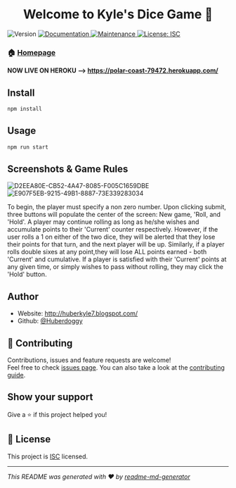 <h1 align="center">Welcome to Kyle's Dice Game 👋</h1>
<p>
  <img alt="Version" src="https://img.shields.io/badge/version-1.0.0-blue.svg?cacheSeconds=2592000" />
  <a href="https://github.com/Huberdoggy/Kyle-Dice-Game#readme" target="_blank">
    <img alt="Documentation" src="https://img.shields.io/badge/documentation-yes-brightgreen.svg" />
  </a>
  <a href="https://github.com/Huberdoggy/Kyle-Dice-Game/graphs/commit-activity" target="_blank">
    <img alt="Maintenance" src="https://img.shields.io/badge/Maintained%3F-yes-green.svg" />
  </a>
  <a href="https://github.com/Huberdoggy/Kyle-Dice-Game/blob/master/LICENSE" target="_blank">
    <img alt="License: ISC" src="https://img.shields.io/github/license/Huberdoggy/dice_game" />
  </a>
</p>


### 🏠 [Homepage](https://github.com/Huberdoggy/Kyle-Dice-Game#readme)

**NOW LIVE ON HEROKU --> https://polar-coast-79472.herokuapp.com/**

## Install

```sh
npm install
```

## Usage

```sh
npm run start
```
## Screenshots & Game Rules

![D2EEA80E-CB52-4A47-8085-F005C1659DBE](https://user-images.githubusercontent.com/16614357/84287943-2bba3b00-ab06-11ea-8788-15e0264f69d8.jpeg)
![E907F5EB-9215-49B1-8887-73E339283034](https://user-images.githubusercontent.com/16614357/84287947-2c52d180-ab06-11ea-8c35-bac0f166fee6.jpeg)

To begin, the player must specify a non zero number. Upon clicking submit, three buttons will populate the center of the screen: New game, 'Roll, and 'Hold'. A player may continue rolling as long as he/she wishes and accumulate points to their 'Current' counter respectively. However, if the user rolls a 1 on either of the two dice, they will be alerted that they lose their points for that turn, and the next player will be up. Similarly, if a player rolls double sixes at any point,they will lose ALL points earned - both 'Current' and cumulative. If a player is satisfied with their 'Current' points at any given time, or simply wishes to pass without rolling, they may click the 'Hold' button.

## Author

* Website: http://huberkyle7.blogspot.com/
* Github: [@Huberdoggy](https://github.com/Huberdoggy)

## 🤝 Contributing

Contributions, issues and feature requests are welcome!<br />Feel free to check [issues page](https://github.com/Huberdoggy/Kyle-Dice-Game/issues). You can also take a look at the [contributing guide](https://github.com/Huberdoggy/Kyle-Dice-Game/blob/master/CONTRIBUTING.md).

## Show your support

Give a ⭐️ if this project helped you!

## 📝 License

This project is [ISC](https://github.com/Huberdoggy/Kyle-Dice-Game/blob/master/LICENSE) licensed.

***
_This README was generated with ❤️ by [readme-md-generator](https://github.com/kefranabg/readme-md-generator)_
